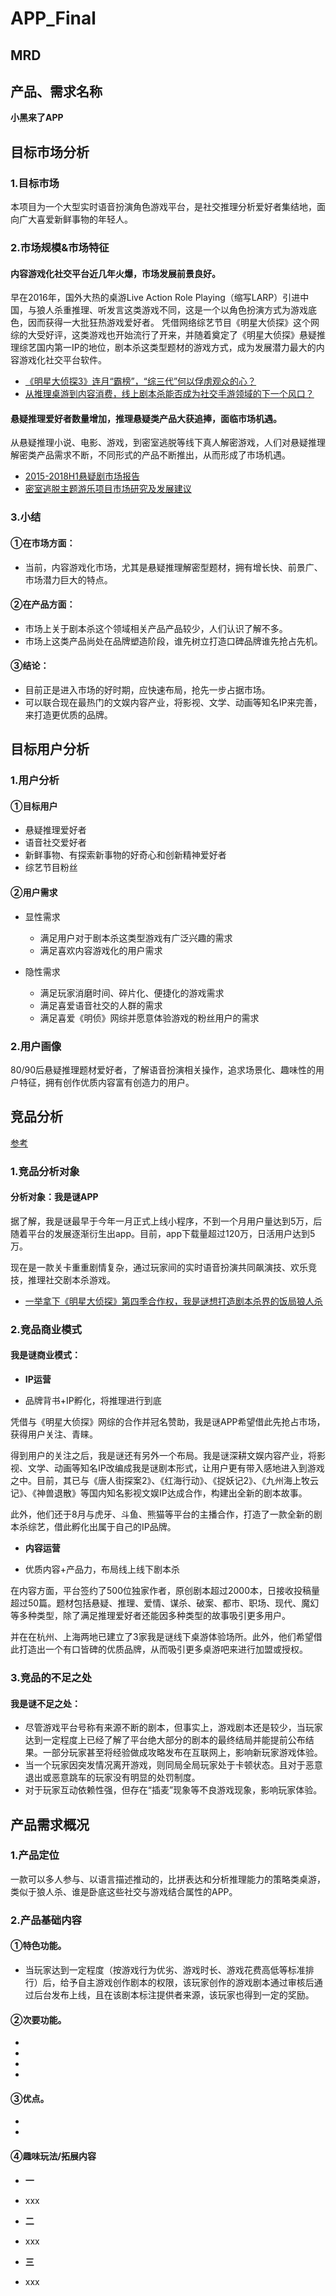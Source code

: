 # APP_Final
## MRD
## 产品、需求名称

**小黑来了APP**


## 目标市场分析

### 1.目标市场

本项目为一个大型实时语音扮演角色游戏平台，是社交推理分析爱好者集结地，面向广大喜爱新鲜事物的年轻人。

### 2.市场规模&市场特征

#### 内容游戏化社交平台近几年火爆，市场发展前景良好。

早在2016年，国外大热的桌游Live Action Role Playing（缩写LARP）引进中国，与狼人杀重推理、听发言这类游戏不同，这是一个以角色扮演方式为游戏底色，因而获得一大批狂热游戏爱好者。
凭借网络综艺节目《明星大侦探》这个网综的大受好评，这类游戏也开始流行了开来，并随着奠定了《明星大侦探》悬疑推理综艺国内第一IP的地位，剧本杀这类型题材的游戏方式，成为发展潜力最大的内容游戏化社交平台软件。


- [《明星大侦探3》连月“霸榜”，“综三代”何以俘虏观众的心？](https://baike.baidu.com/tashuo/browse/content?id=84d19be0fe4409324b4bdf6a&fromLemmaModule=pcTopicList&fromTopicId=12a0536105f590d31334122e)
- [从推理桌游到内容消费，线上剧本杀能否成为社交手游领域的下一个风口？](https://www.lieyunwang.com/archives/448494)



#### 悬疑推理爱好者数量增加，推理悬疑类产品大获追捧，面临市场机遇。


从悬疑推理小说、电影、游戏，到密室逃脱等线下真人解密游戏，人们对悬疑推理解密类产品需求不断，不同形式的产品不断推出，从而形成了市场机遇。

- [2015-2018H1悬疑剧市场报告](https://baijiahao.baidu.com/s?id=1606316596558054432&wfr=spider&for=pc)
- [密室逃脱主题游乐项目市场研究及发展建议](http://www.qyggygl.com/nview.asp?id=4768)

### 3.小结

#### ①在市场方面：

* 当前，内容游戏化市场，尤其是悬疑推理解密型题材，拥有增长快、前景广、市场潜力巨大的特点。

#### ②在产品方面：

* 市场上关于剧本杀这个领域相关产品产品较少，人们认识了解不多。
* 市场上这类产品尚处在品牌塑造阶段，谁先树立打造口碑品牌谁先抢占先机。

#### ③结论：

* 目前正是进入市场的好时期，应快速布局，抢先一步占据市场。
* 可以联合现在最热门的文娱内容产业，将影视、文学、动画等知名IP来完善，来打造更优质的品牌。

## 目标用户分析

### 1.用户分析

#### ①目标用户

* 悬疑推理爱好者
* 语音社交爱好者
* 新鲜事物、有探索新事物的好奇心和创新精神爱好者
* 综艺节目粉丝

#### ②用户需求

* 显性需求
  * 满足用户对于剧本杀这类型游戏有广泛兴趣的需求
  * 满足喜欢内容游戏化的用户需求
  
* 隐性需求
  * 满足玩家消磨时间、碎片化、便捷化的游戏需求
  * 满足喜爱语音社交的人群的需求
  * 满足喜爱《明侦》网综并愿意体验游戏的粉丝用户的需求
  
### 2.用户画像

80/90后悬疑推理题材爱好者，了解语音扮演相关操作，追求场景化、趣味性的用户特征，拥有创作优质内容富有创造力的用户。


## 竞品分析
[参考](https://www.jianshu.com/p/b3e0ffb2c092)

### 1.竞品分析对象

#### 分析对象：我是谜APP

据了解，我是谜最早于今年一月正式上线小程序，不到一个月用户量达到5万，后随着平台的发展逐渐衍生出app。目前，app下载量超过120万，日活用户达到5万。

现在是一款关卡重重剧情复杂，通过玩家间的实时语音扮演共同飙演技、欢乐竞技，推理社交剧本杀游戏。

- [一举拿下《明星大侦探》第四季合作权，我是谜想打造剧本杀界的饭局狼人杀](https://www.lieyunwang.com/archives/448406)

### 2.竞品商业模式

#### 我是谜商业模式：

* **IP运营**

- 品牌背书+IP孵化，将推理进行到底

凭借与《明星大侦探》网综的合作并冠名赞助，我是谜APP希望借此先抢占市场，获得用户关注、青睐。

得到用户的关注之后，我是谜还有另外一个布局。我是谜深耕文娱内容产业，将影视、文学、动画等知名IP改编成我是谜剧本形式，让用户更有带入感地进入到游戏之中。目前，其已与《唐人街探案2》、《红海行动》、《捉妖记2》、《九州海上牧云记》、《神兽退散》等国内知名影视文娱IP达成合作，构建出全新的剧本故事。

此外，他们还于8月与虎牙、斗鱼、熊猫等平台的主播合作，打造了一款全新的剧本杀综艺，借此孵化出属于自己的IP品牌。

* **内容运营**

- 优质内容+产品力，布局线上线下剧本杀

在内容方面，平台签约了500位独家作者，原创剧本超过2000本，日接收投稿量超过50篇。题材包括悬疑、推理、爱情、谋杀、破案、都市、职场、现代、魔幻等多种类型，除了满足推理爱好者还能因多种类型的故事吸引更多用户。

并在在杭州、上海两地已建立了3家我是谜线下桌游体验场所。此外，他们希望借此打造出一个有口皆碑的优质品牌，从而吸引更多桌游吧来进行加盟或授权。

### 3.竞品的不足之处

#### 我是谜不足之处：

- 尽管游戏平台号称有来源不断的剧本，但事实上，游戏剧本还是较少，当玩家达到一定程度上已经了解了平台绝大部分的剧本的最终结局并能提前公布结果。一部分玩家甚至将经验做成攻略发布在互联网上，影响新玩家游戏体验。
- 当一个玩家因突发情况离开游戏，则同局全局玩家处于卡顿状态。且对于恶意退出或恶意跳车的玩家没有明显的处罚制度。
- 对于玩家互动依赖性强，但存在“插麦”现象等不良游戏现象，影响玩家体验。

## 产品需求概况

### 1.产品定位

一款可以多人参与、以语言描述推动的，比拼表达和分析推理能力的策略类桌游，类似于狼人杀、谁是卧底这些社交与游戏结合属性的APP。

### 2.产品基础内容

#### ①特色功能。

* 当玩家达到一定程度（按游戏行为优劣、游戏时长、游戏花费高低等标准排行）后，给予自主游戏创作剧本的权限，该玩家创作的游戏剧本通过审核后通过后台发布上线，且在该剧本标注提供者来源，该玩家也得到一定的奖励。

#### ②次要功能。

* 
* 
* 
* 

#### ③优点。

* 
* 

#### ④趣味玩法/拓展内容

* **一**
- xxx

* **二**

- xxx

* **三**

- xxx



